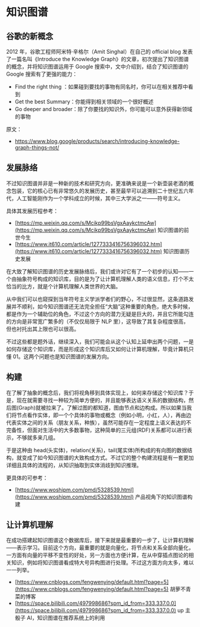 # 知识图谱

## 谷歌的新概念

2012 年，谷歌工程师阿米特·辛格尔（Amit Singhal）在自己的 official blog 发表了一篇名叫《Introduce the Knowledge Graph》的文章，初次提出了知识图谱的概念，并将知识图谱运用于 Google 搜索中，文中介绍到，结合了知识图谱的 Google 搜索有了更强的能力：

- Find the right thing ：如果碰到要找的事物有同名时，你可以在相关推荐中看到
- Get the best Summary：你能得到相关领域的一个很好概述
- Go deeper and broader：除了你要找的知识外，你可能可以意外获得新领域的事物

原文：

- https://www.blog.google/products/search/introducing-knowledge-graph-things-not/

## 发展脉络

不过知识图谱并非是一种新的技术和研究方向，更准确来说是一个新壶装老酒的概念包装，它的核心已有非常悠久的发展历史，甚至最早可以追溯到二十世纪五六年代，人工智能刚作为一个学科成立的时候，其中三大学派之一——符号主义。

具体其发展历程参考：

- [https://mp.weixin.qq.com/s/Mcikp99bsVgxAaykctmcAw](https://mp.weixin.qq.com/s/Mcikp99bsVgxAaykctmcAw) 知识图谱的前世今生
- [https://www.it610.com/article/1277333416756396032.htm](https://www.it610.com/article/1277333416756396032.htm) 知识图谱历史发展

在大致了解知识图谱的历史发展脉络后，我们或许对它有了一个初步的认知——一个由抽象符号构成的知识库，目的是为了让计算机理解人类的语义信息，打个不太恰当的比方，就是个计算机理解人类世界的大脑。

从中我们可以也窥探到当年符号主义学派学者们的野心，不过很显然，这条道路发展并不顺利，如今知识图谱还无法完全担任“大脑”这种重要的角色，绝大多时候，都是作为一个辅助位的角色，不过这个方向的潜力无疑是巨大的，并且它所能勾连的方向是非常宽广繁多的（不仅仅局限于 NLP 里），这导致了其复杂程度很高，但也衬托出其上限也可以很高。

不过这些都是题外话，继续深入，我们可能会从这个认知上延申出两个问题，一是如何存储这个知识库，而是形成这个知识库后又如何让计算机理解，毕竟计算机只懂 01。这两个问题也是知识图谱的发展方向。

## 构建

在了解了抽象的概念后，我们将视角移到具体实现上，如何来存储这个知识库？于是，现在就需要寻找一种较为简单方便的，并且能够表达语义关系的数据结构，然后图(Graph)就被拉来了。了解过图的都知道，图由节点和边构成。所以如果当我们将节点看作实体，即一个个具体的事物或概念（例如小明，小红，人），再由边代表实体之间的关系（朋友关系，种族），虽然可能存在一定程度上语义表达的不完备性，但面对生活中的大多数事物，这种简单的三元组(RDF)关系都可以进行表示，不够就多来几组。

于是这种由 head(头实体)，relation(关系)，tail(尾实体)所构成的有向图的数据结构，就变成了如今知识图谱的大致构成方式。不过它的整个构建流程是有一套更加详细且具体的流程的，从知识抽取到实体消歧到知识推理。

更具体的可参考：

- [https://www.woshipm.com/pmd/5328539.html](https://www.woshipm.com/pmd/5328539.html) 产品视角下的知识图谱构建

## 让计算机理解

在成功搭建起知识图谱这个数据库后，接下来就是最重要的一步了，让计算机理解——表示学习。目前这个方向，最重要的就是向量化，将节点和关系全部向量化，一方面有向量的平移不变性的好处，另一方面也方便计算，在从中穿插点图论的相关知识，例如将知识图谱看成特大号异构图进行处理。不过这方面方向太多，难以一一列举。

- [https://www.cnblogs.com/fengwenying/default.html?page=5](https://www.cnblogs.com/fengwenying/default.html?page=5) 胡萝不青菜的博客
- [https://space.bilibili.com/497998686?spm_id_from=333.337.0.0](https://space.bilibili.com/497998686?spm_id_from=333.337.0.0) up 主骰子 AI，知识图谱在推荐系统上的利用
